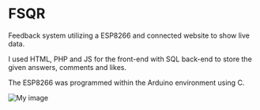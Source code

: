 # FSQR
Feedback system utilizing a ESP8266 and connected website to show live data.

I used HTML, PHP and JS for the front-end with SQL back-end to store the given answers, comments and likes.

The ESP8266 was programmed within the Arduino environment using C.

![My image](https://drive.google.com/uc?id=1zB5vWxx9wwHM8W6TXj1Qb7_aAWktk8oK)
